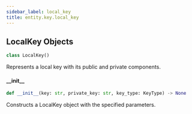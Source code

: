 ```yaml
---
sidebar_label: local_key
title: entity.key.local_key
---
```


## LocalKey Objects

```python
class LocalKey()
```

Represents a local key with its public and private components.

#### \_\_init\_\_

```python
def __init__(key: str, private_key: str, key_type: KeyType) -> None
```

Constructs a LocalKey object with the specified parameters.



